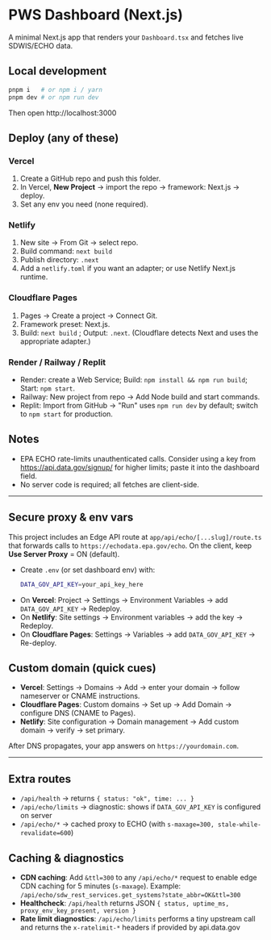 # PWS Dashboard (Next.js)

A minimal Next.js app that renders your `Dashboard.tsx` and fetches live SDWIS/ECHO data.

## Local development

```bash
pnpm i   # or npm i / yarn
pnpm dev # or npm run dev
```

Then open http://localhost:3000

## Deploy (any of these)

### Vercel
1. Create a GitHub repo and push this folder.
2. In Vercel, **New Project** → import the repo → framework: Next.js → deploy.
3. Set any env you need (none required).

### Netlify
1. New site → From Git → select repo.
2. Build command: `next build`
3. Publish directory: `.next`
4. Add a `netlify.toml` if you want an adapter; or use Netlify Next.js runtime.

### Cloudflare Pages
1. Pages → Create a project → Connect Git.
2. Framework preset: Next.js.
3. Build: `next build` ; Output: `.next`.
   (Cloudflare detects Next and uses the appropriate adapter.)

### Render / Railway / Replit
- Render: create a Web Service; Build: `npm install && npm run build`; Start: `npm start`.
- Railway: New project from repo → Add Node build and start commands.
- Replit: Import from GitHub → "Run" uses `npm run dev` by default; switch to `npm start` for production.

## Notes
- EPA ECHO rate-limits unauthenticated calls. Consider using a key from https://api.data.gov/signup/ for higher limits; paste it into the dashboard field.
- No server code is required; all fetches are client-side.

---

## Secure proxy & env vars

This project includes an Edge API route at `app/api/echo/[...slug]/route.ts` that forwards calls to
`https://echodata.epa.gov/echo`. On the client, keep **Use Server Proxy** = ON (default).

- Create `.env` (or set dashboard env) with:
  ```bash
  DATA_GOV_API_KEY=your_api_key_here
  ```
- On **Vercel**: Project → Settings → Environment Variables → add `DATA_GOV_API_KEY` → Redeploy.
- On **Netlify**: Site settings → Environment variables → add the key → Redeploy.
- On **Cloudflare Pages**: Settings → Variables → add `DATA_GOV_API_KEY` → Re-deploy.

## Custom domain (quick cues)

- **Vercel**: Settings → Domains → Add → enter your domain → follow nameserver or CNAME instructions.
- **Cloudflare Pages**: Custom domains → Set up → Add Domain → configure DNS (CNAME to Pages).
- **Netlify**: Site configuration → Domain management → Add custom domain → verify → set primary.

After DNS propagates, your app answers on `https://yourdomain.com`.

---

## Extra routes

- `/api/health` → returns `{ status: "ok", time: ... }`
- `/api/echo/limits` → diagnostic: shows if `DATA_GOV_API_KEY` is configured on server
- `/api/echo/*` → cached proxy to ECHO (with `s-maxage=300, stale-while-revalidate=600`)

## Caching & diagnostics

- **CDN caching**: Add `&ttl=300` to any `/api/echo/*` request to enable edge CDN caching for 5 minutes (`s-maxage`). Example:
  `/api/echo/sdw_rest_services.get_systems?state_abbr=OK&ttl=300`
- **Healthcheck**: `/api/health` returns JSON `{ status, uptime_ms, proxy_env_key_present, version }`
- **Rate limit diagnostics**: `/api/echo/limits` performs a tiny upstream call and returns the `x-ratelimit-*` headers if provided by api.data.gov

